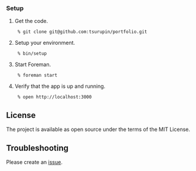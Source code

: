 ### Setup
1. Get the code.

        % git clone git@github.com:tsurupin/portfolio.git

2. Setup your environment.

        % bin/setup

3. Start Foreman.

        % foreman start

4. Verify that the app is up and running.

        % open http://localhost:3000


License
-------
 The project is available as open source under the terms of the MIT License.


Troubleshooting
-------
 Please create an [issue](https://github.com/tsurupin/portfolio/issues).
